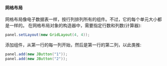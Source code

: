 #### 网格布局
网格布局像电子数据表一样，按行列排列所有的组件。不过，它的每个单元大小都是一样的。
在网格布局对象的构造器中，需要指定行数和列数(计算器):
```java
panel.setLayout(new GridLayout(4, 4));
```
添加组件，从第一行的每一列开始，然后是第一行的第二列，以此类推:
```java
panel.add(new JButton("1"));
panel.add(new JButton("2"));
```
